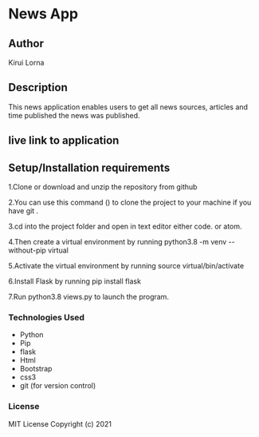 # News App

## Author
Kirui Lorna
## Description
This news application enables users to get all news sources, articles and time published the news was published.

## live link to application



## Setup/Installation requirements
1.Clone or download and unzip the repository from github 

2.You can use this command () to clone the project to your machine if you have git .

3.cd into the project folder and open in text editor either code. or atom.

4.Then create a virtual environment by running python3.8 -m venv --without-pip virtual

5.Activate the virtual environment by running source virtual/bin/activate

6.Install Flask by running pip install flask

7.Run  python3.8 views.py to launch the program.

### Technologies Used
* Python
* Pip
* flask
* Html
* Bootstrap
* css3
* git (for version control)

### License
MIT License
Copyright (c) 2021
